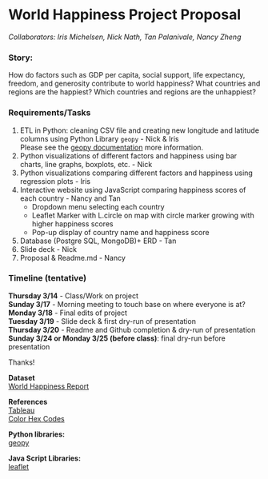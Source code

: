# World Happiness Project Proposal
*Collaborators: Iris Michelsen, Nick Nath, Tan Palanivale, Nancy Zheng*

### Story:  
How do factors such as GDP per capita, social support, life expectancy, freedom, and generosity contribute to world happiness?
What countries and regions are the happiest? Which countries and regions are the unhappiest? 

### Requirements/Tasks
1. ETL in Python: cleaning CSV file and creating new longitude and latitude columns using Python Library `geopy` - Nick & Iris  
   Please see the [geopy documentation](https://geopy.readthedocs.io/en/stable/#installation) more information.
2. Python visualizations of different factors and happiness using bar charts, line graphs, boxplots, etc.  - Nick
2. Python visualizations comparing different factors and happiness using regression plots - Iris
3. Interactive website using JavaScript comparing happiness scores of each country - Nancy and Tan
   - Dropdown menu selecting each country
   - Leaflet Marker with L.circle on map with circle marker growing with higher happiness scores
   - Pop-up display of country name and happiness score
4. Database (Postgre SQL, MongoDB)+ ERD - Tan
5. Slide deck - Nick
6. Proposal & Readme.md - Nancy

### Timeline (tentative)
**Thursday 3/14** - Class/Work on project  
**Sunday 3/17** - Morning meeting to touch base on where everyone is at?  
**Monday 3/18** - Final edits of project  
**Tuesday 3/19** - Slide deck & first dry-run of presentation  
**Thursday 3/20** - Readme and Github completion & dry-run of presentation  
**Sunday 3/24 or Monday 3/25 (before class)**: final dry-run before presentation  

Thanks! 

**Dataset**  
[World Happiness Report](https://www.kaggle.com/datasets/ajaypalsinghlo/world-happiness-report-2021) 

**References**  
[Tableau](https://public.tableau.com/views/HappinessDatasetProject/Dashboard?:embed=y&:display_count=y&:showVizHome=no#!/vizhome/Happines[…]etProject/GDPvs_HS)  
[Color Hex Codes](https://www.color-hex.com/)

**Python libraries:**  
[geopy](https://geopy.readthedocs.io/en/stable/#installation)

**Java Script Libraries:**  
[leaflet](https://leafletjs.com/)

